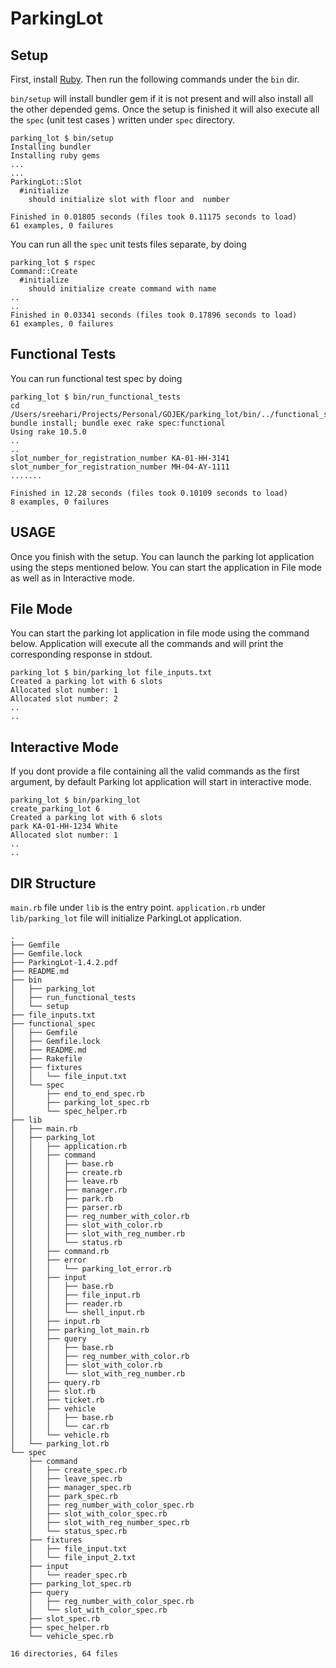 # ParkingLot
  
## Setup

First, install [Ruby](https://www.ruby-lang.org/en/documentation/installation/). Then run the following commands under the `bin` dir.

`bin/setup` will install bundler gem if it is not present and will also install all the other depended gems. 
Once the setup is finished it will also execute all the `spec` (unit test cases ) written under `spec` directory.

```
parking_lot $ bin/setup 
Installing bundler
Installing ruby gems
...
...
ParkingLot::Slot
  #initialize
    should initialize slot with floor and  number

Finished in 0.01805 seconds (files took 0.11175 seconds to load)
61 examples, 0 failures
```

You can run all the `spec` unit tests files separate, by doing

```
parking_lot $ rspec
Command::Create
  #initialize
    should initialize create command with name
..
..
Finished in 0.03341 seconds (files took 0.17896 seconds to load)
61 examples, 0 failures    
``` 

## Functional Tests

You can run functional test spec by doing

```
parking_lot $ bin/run_functional_tests
cd /Users/sreehari/Projects/Personal/GOJEK/parking_lot/bin/../functional_spec; bundle install; bundle exec rake spec:functional
Using rake 10.5.0
..
..
slot_number_for_registration_number KA-01-HH-3141
slot_number_for_registration_number MH-04-AY-1111
.......

Finished in 12.28 seconds (files took 0.10109 seconds to load)
8 examples, 0 failures
```

## USAGE

Once you finish with the setup. You can launch the parking lot application using the steps mentioned below.
You can start the application in File mode as well as in Interactive mode.

## File Mode

You can start the parking lot application in file mode using the command below. Application will execute all the commands and will print the corresponding response in stdout.

```
parking_lot $ bin/parking_lot file_inputs.txt
Created a parking lot with 6 slots
Allocated slot number: 1
Allocated slot number: 2
..
..
```

## Interactive Mode

If you dont provide a file containing all the valid commands as the first argument, by default Parking lot application will start in interactive mode. 

```
parking_lot $ bin/parking_lot 
create_parking_lot 6
Created a parking lot with 6 slots
park KA-01-HH-1234 White
Allocated slot number: 1
..
..
```

## DIR Structure

`main.rb` file under `lib` is the entry point. `application.rb` under `lib/parking_lot` file will initialize ParkingLot application.

```
.
├── Gemfile
├── Gemfile.lock
├── ParkingLot-1.4.2.pdf
├── README.md
├── bin
│   ├── parking_lot
│   ├── run_functional_tests
│   └── setup
├── file_inputs.txt
├── functional_spec
│   ├── Gemfile
│   ├── Gemfile.lock
│   ├── README.md
│   ├── Rakefile
│   ├── fixtures
│   │   └── file_input.txt
│   └── spec
│       ├── end_to_end_spec.rb
│       ├── parking_lot_spec.rb
│       └── spec_helper.rb
├── lib
│   ├── main.rb
│   ├── parking_lot
│   │   ├── application.rb
│   │   ├── command
│   │   │   ├── base.rb
│   │   │   ├── create.rb
│   │   │   ├── leave.rb
│   │   │   ├── manager.rb
│   │   │   ├── park.rb
│   │   │   ├── parser.rb
│   │   │   ├── reg_number_with_color.rb
│   │   │   ├── slot_with_color.rb
│   │   │   ├── slot_with_reg_number.rb
│   │   │   └── status.rb
│   │   ├── command.rb
│   │   ├── error
│   │   │   └── parking_lot_error.rb
│   │   ├── input
│   │   │   ├── base.rb
│   │   │   ├── file_input.rb
│   │   │   ├── reader.rb
│   │   │   └── shell_input.rb
│   │   ├── input.rb
│   │   ├── parking_lot_main.rb
│   │   ├── query
│   │   │   ├── base.rb
│   │   │   ├── reg_number_with_color.rb
│   │   │   ├── slot_with_color.rb
│   │   │   └── slot_with_reg_number.rb
│   │   ├── query.rb
│   │   ├── slot.rb
│   │   ├── ticket.rb
│   │   ├── vehicle
│   │   │   ├── base.rb
│   │   │   └── car.rb
│   │   └── vehicle.rb
│   └── parking_lot.rb
└── spec
    ├── command
    │   ├── create_spec.rb
    │   ├── leave_spec.rb
    │   ├── manager_spec.rb
    │   ├── park_spec.rb
    │   ├── reg_number_with_color_spec.rb
    │   ├── slot_with_color_spec.rb
    │   ├── slot_with_reg_number_spec.rb
    │   └── status_spec.rb
    ├── fixtures
    │   ├── file_input.txt
    │   └── file_input_2.txt
    ├── input
    │   └── reader_spec.rb
    ├── parking_lot_spec.rb
    ├── query
    │   ├── reg_number_with_color_spec.rb
    │   └── slot_with_color_spec.rb
    ├── slot_spec.rb
    ├── spec_helper.rb
    └── vehicle_spec.rb

16 directories, 64 files
```

